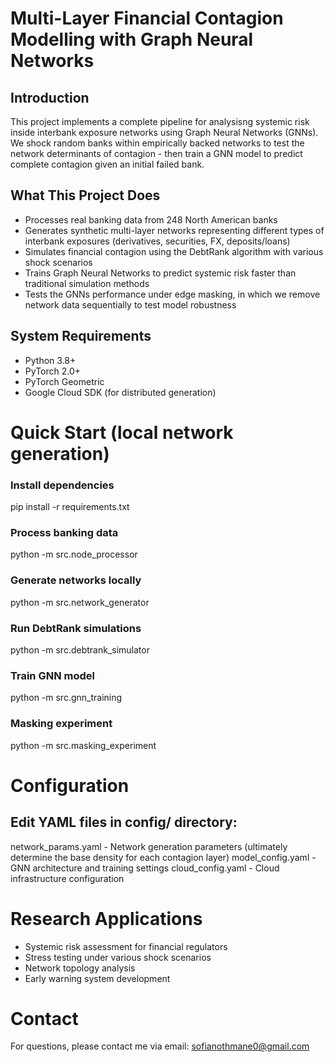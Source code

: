 # Multi-Layer Financial Contagion Modelling with Graph Neural Networks ##

## Introduction
This project implements a complete pipeline for analysisng systemic risk inside interbank exposure networks using Graph Neural Networks (GNNs). We shock random banks within empirically backed networks to test the network determinants of contagion - then train a GNN model to predict complete contagion given an initial failed bank.

## What This Project Does
- Processes real banking data from 248 North American banks
- Generates synthetic multi-layer networks representing different types of interbank exposures (derivatives, securities, FX, deposits/loans)
- Simulates financial contagion using the DebtRank algorithm with various shock scenarios
- Trains Graph Neural Networks to predict systemic risk faster than traditional simulation methods
- Tests the GNNs performance under edge masking, in which we remove network data sequentially to test model robustness

## System Requirements
- Python 3.8+
- PyTorch 2.0+
- PyTorch Geometric
- Google Cloud SDK (for distributed generation)

# Quick Start (local network generation) 

### Install dependencies
pip install -r requirements.txt

### Process banking data
python -m src.node_processor

### Generate networks locally
python -m src.network_generator

### Run DebtRank simulations
python -m src.debtrank_simulator

### Train GNN model
python -m src.gnn_training

### Masking experiment
python -m src.masking_experiment

# Configuration
## Edit YAML files in config/ directory:

network_params.yaml - Network generation parameters (ultimately determine the base density for each contagion layer)
model_config.yaml - GNN architecture and training settings
cloud_config.yaml - Cloud infrastructure configuration

# Research Applications
- Systemic risk assessment for financial regulators
- Stress testing under various shock scenarios
- Network topology analysis
- Early warning system development

# Contact 
For questions, please contact me via email: sofianothmane0@gmail.com